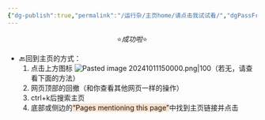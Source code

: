 ```yaml
---
{"dg-publish":true,"permalink":"/运行杂/主页home/请点击我试试看/","dgPassFrontmatter":true,"created":"2024-10-11T14:47:33.146+08:00","updated":"2024-10-11T17:38:42.172+08:00"}
---
```


$$⭐️成功啦⭐️$$
- 🔙回到主页的方式：
	1. 点击上方图标 ![Pasted image 20241011150000.png|100](/img/user/%E8%BF%90%E8%A1%8C%E6%9D%82/%E9%99%84%E4%BB%B6/Pasted%20image%2020241011150000.png)（若无，请查看下面的方法）
	2. 网页顶部的回撤（和你查看其他网页一样的操作）
	3. ctrl+k后搜索主页
	4. 底部或侧边的<span style="background:rgba(240, 107, 5, 0.2)">“Pages mentioning this page”</span>中找到主页链接并点击